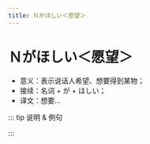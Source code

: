 ```yaml
---
title: Ｎがほしい＜愿望＞
---
```


# Ｎがほしい＜愿望＞

- 意义：表示说话人希望、想要得到某物；
- 接续：名词 + が + ほしい；
- 译文：想要...

::: tip 说明 & 例句

<grammer-content sentence="1. 非过去时一般只能用于第一人称；" />

<div class="bunpou-block">

  <grammer-content sentence="[家族/かぞく]と[友達/ともだち]へのおみやげが**ほしいんです**。" trans="我想要带给家人和朋友的礼物。" />

</div>

<grammer-content sentence="2. 用于**第三人称**时需要使用派生动词**「ほしがる」的形式或相应地改变形态**；" />

<div class="bunpou-block">

  <grammer-content sentence="[妹/いもうと]はシルクのブラウスを**ほしがっています**。" trans="妹妹想要一件丝绸衬衫。" />

</div>

<grammer-content sentence="3. 当表示**否定**意义时，可以用**は替换が，加强否定语气**；" />

<div class="bunpou-block">

  <grammer-content sentence="お[茶/ちゃ]**はほしくないです**。" trans="我不想喝茶。" />

</div>

<grammer-content sentence="4. 询问对方的意愿时，使用「Ｎがほしいですか」不礼貌，这种场合下一般可以用**「～はどうですか」** 或 **「～はいかがですか」**的形式。" />

:::
